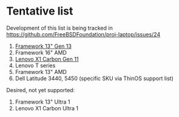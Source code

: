 # Tentative list 

Development of this list is being tracked in https://github.com/FreeBSDFoundation/proj-laptop/issues/24

1. [Framework 13" Gen 13](https://frame.work/products/laptop-diy-13-gen-intel/configuration/new) 
1. Framework 16" AMD
1. [Lenovo X1 Carbon Gen 11](https://www.lenovo.com/us/en/p/laptops/thinkpad/thinkpadx1/thinkpad-x1-carbon-gen-11-14-inch-intel/21hm002gus)
1. Lenovo T series
1. Framework 13" AMD
2. Dell Latitude 3440, 5450 (specific SKU via ThinOS support list)

Desired, not yet supported:

1. Framework 13" Ultra 1
1. Lenovo X1 Carbon Ultra 1
